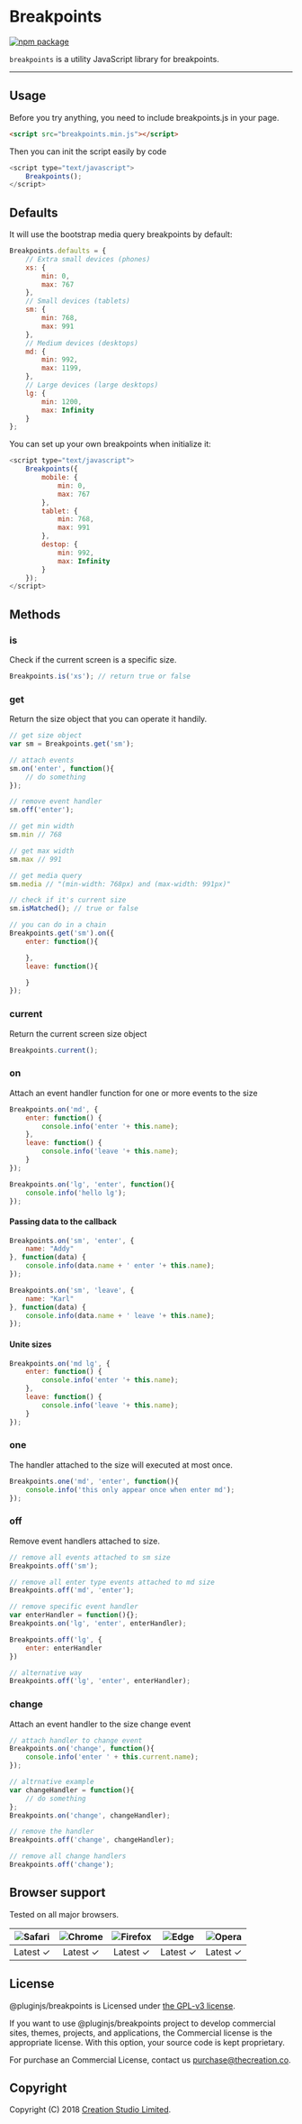 # Breakpoints

[![npm package](https://img.shields.io/npm/v/@pluginjs/breakpoints.svg)](https://www.npmjs.com/package/@pluginjs/breakpoints)

`breakpoints` is a utility JavaScript library for breakpoints.

---

## Usage

Before you try anything, you need to include breakpoints.js in your page.

```html
<script src="breakpoints.min.js"></script>
```

Then you can init the script easily by code 
```javascript
<script type="text/javascript">
    Breakpoints();
</script>
```

## Defaults
It will use the bootstrap media query breakpoints by default:

```javascript
Breakpoints.defaults = {
    // Extra small devices (phones)
    xs: {
        min: 0,
        max: 767
    },
    // Small devices (tablets)
    sm: {
        min: 768,
        max: 991
    },
    // Medium devices (desktops)
    md: {
        min: 992,
        max: 1199,
    },
    // Large devices (large desktops)
    lg: {
        min: 1200,
        max: Infinity
    }
};
```

You can set up your own breakpoints when initialize it:

```javascript
<script type="text/javascript">
    Breakpoints({
        mobile: {
            min: 0,
            max: 767
        },
        tablet: {
            min: 768,
            max: 991
        },
        destop: {
            min: 992,
            max: Infinity
        }
    });
</script>
```

## Methods
### is

Check if the current screen is a specific size.

```javascript
Breakpoints.is('xs'); // return true or false
```

### get
Return the size object that you can operate it handily.

```javascript
// get size object
var sm = Breakpoints.get('sm');

// attach events
sm.on('enter', function(){
    // do something
});

// remove event handler
sm.off('enter');

// get min width
sm.min // 768

// get max width
sm.max // 991

// get media query
sm.media // "(min-width: 768px) and (max-width: 991px)"

// check if it's current size
sm.isMatched(); // true or false

// you can do in a chain
Breakpoints.get('sm').on({
    enter: function(){

    },
    leave: function(){

    }
});
```

### current
Return the current screen size object

```javascript
Breakpoints.current();
```

### on
Attach an event handler function for one or more events to the size

```javascript
Breakpoints.on('md', {
    enter: function() {
        console.info('enter '+ this.name);
    },
    leave: function() {
        console.info('leave '+ this.name);
    }
});

Breakpoints.on('lg', 'enter', function(){
    console.info('hello lg');
});
```

#### Passing data to the callback

```javascript
Breakpoints.on('sm', 'enter', {
    name: "Addy"
}, function(data) {
    console.info(data.name + ' enter '+ this.name);
});

Breakpoints.on('sm', 'leave', {
    name: "Karl"
}, function(data) {
    console.info(data.name + ' leave '+ this.name);
});
```

#### Unite sizes

```javascript
Breakpoints.on('md lg', {
    enter: function() {
        console.info('enter '+ this.name);
    },
    leave: function() {
        console.info('leave '+ this.name);
    }
});
```

### one
The handler attached to the size will executed at most once.

```javascript
Breakpoints.one('md', 'enter', function(){
    console.info('this only appear once when enter md');
});
```

### off
Remove event handlers attached to size.

```javascript
// remove all events attached to sm size
Breakpoints.off('sm');

// remove all enter type events attached to md size
Breakpoints.off('md', 'enter'); 

// remove specific event handler
var enterHandler = function(){};
Breakpoints.on('lg', 'enter', enterHandler);

Breakpoints.off('lg', {
    enter: enterHandler
})

// alternative way
Breakpoints.off('lg', 'enter', enterHandler);
```

### change
Attach an event handler to the size change event

```javascript
// attach handler to change event
Breakpoints.on('change', function(){
    console.info('enter ' + this.current.name);
});

// altrnative example
var changeHandler = function(){
    // do something 
};
Breakpoints.on('change', changeHandler);

// remove the handler
Breakpoints.off('change', changeHandler);

// remove all change handlers
Breakpoints.off('change');
```

## Browser support

Tested on all major browsers.

| <img src="https://raw.githubusercontent.com/alrra/browser-logos/master/src/safari/safari_32x32.png" alt="Safari"> | <img src="https://raw.githubusercontent.com/alrra/browser-logos/master/src/chrome/chrome_32x32.png" alt="Chrome"> | <img src="https://raw.githubusercontent.com/alrra/browser-logos/master/src/firefox/firefox_32x32.png" alt="Firefox"> | <img src="https://raw.githubusercontent.com/alrra/browser-logos/master/src/edge/edge_32x32.png" alt="Edge"> | <img src="https://raw.githubusercontent.com/alrra/browser-logos/master/src/opera/opera_32x32.png" alt="Opera"> |
|:--:|:--:|:--:|:--:|:--:|
| Latest ✓ | Latest ✓ | Latest ✓ | Latest ✓ | Latest ✓ |

## License

@pluginjs/breakpoints is Licensed under [the GPL-v3 license](LICENSE).

If you want to use @pluginjs/breakpoints project to develop commercial sites, themes, projects, and applications, the Commercial license is the appropriate license. With this option, your source code is kept proprietary.

For purchase an Commercial License, contact us purchase@thecreation.co.

## Copyright

Copyright (C) 2018 [Creation Studio Limited](creationstudio.com).